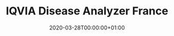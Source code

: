 ---
title: "IQVIA Disease Analyzer France"
subtitle: ""
summary: "Anonymized patient records collected from Patient Management software used by GPs during an office visit to document patients’ clinical records "
owners:
  - organisation: "Janssen R&D"
    lead: "Janssen R&D"
    alternate: "See Grid"
country: "France"
type: "General practice electronic health records, Outpatient specialist electronic health records"
omop: "CDM v5.3"
dbms: "SQL Server"
patient_count: ""
has_covid: "N"
first_time: "No"
data_history: ""
references: [""]

authors: 
    - "Janssen R&D"
tags: []
categories: ["dataset"]
date: 2020-03-28T00:00:00+01:00
lastmod: 2020-03-28T00:00:00+01:00
featured: false
draft: false

links:
    - icon: globe
      icon_pack: fas
      name: More information
      url: ""
image:
      placement: 1
      caption: ""
      focal_point: ""
      preview_only: false
      alt_text: ""
projects: []
---